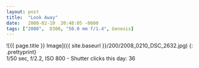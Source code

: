 ```yaml
---
layout: post
title:  "Look Away"
date:   2008-02-10  20:48:05 -0600
tags: ["2008",  D300, "50.0 mm f/1.4", Genesis]
---
```

![{{ page.title }} Image]({{ site.baseurl }}/200/2008_0210_DSC_2632.jpg)
{: .prettyprint}  
1/50 sec, f/2.2, ISO 800 - Shutter clicks this day: 36